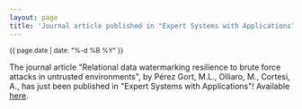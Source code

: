 ```yaml
---
layout: page
title: 'Journal article published in "Expert Systems with Applications"!'
---
```


<small>{{ page.date | date: "%-d %B %Y" }}</small>

The journal article "Relational data watermarking resilience to brute force attacks in untrusted environments", by Pérez Gort, M.L., Olliaro, M., Cortesi, A., has just been published in "Expert Systems with Applications"! Available [here](https://doi.org/10.1016/j.eswa.2022.118713).
